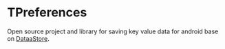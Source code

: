 # TPreferences

Open source project and library for saving key value data for android base
on [DataaStore](https://github.com/googlecodelabs/android-datastore).

